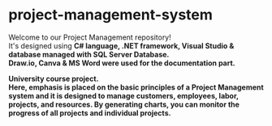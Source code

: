 # project-management-system
Welcome to our Project Management repository! </br>
It's designed using <b>C# language, .NET framework, Visual Studio  &amp; database managed with SQL Server Database.<b/> </br>
<b>Draw.io, Canva &amp; MS Word<b/> were used for the documentation part.

University course project. </br>
Here, emphasis is placed on the basic principles of a Project Management system and it is designed to manage customers, employees, labor, projects, and resources.
By generating charts, you can monitor the progress of all projects and individual projects.
